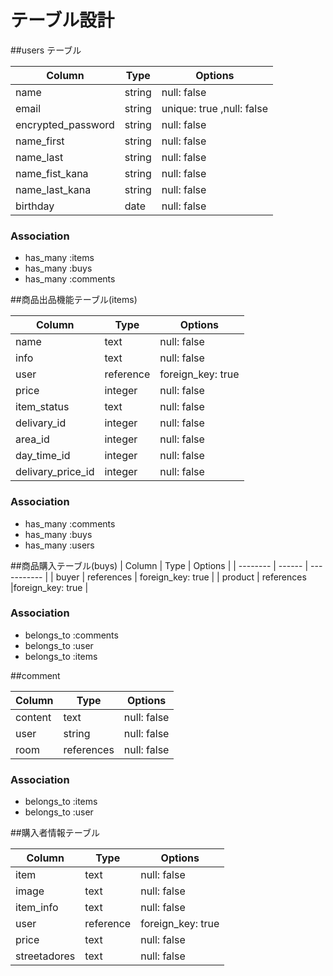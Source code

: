 # テーブル設計


##users テーブル

| Column   | Type   | Options     |
| -------- | ------ | ----------- |
| name     | string | null: false |
| email    | string | unique: true ,null: false|
| encrypted_password| string | null: false |
| name_first| string| null: false |
| name_last | string| null: false |
| name_fist_kana| string | null: false |
| name_last_kana| string | null: false |
| birthday | date   | null: false |
### Association

- has_many :items
- has_many :buys
- has_many :comments



##商品出品機能テーブル(items)

| Column   | Type   | Options     |
| -------- | ------ | ----------- |
| name     | text   | null: false |
| info     | text   |null: false  |
| user | reference | foreign_key: true |
| price    | integer| null: false |
| item_status| text |null: false  |
| delivary_id | integer | null: false |
| area_id     | integer| null: false |
| day_time_id | integer| null: false|
| delivary_price_id | integer | null: false|
### Association

- has_many :comments
- has_many :buys
- has_many :users


##商品購入テーブル(buys)
| Column   | Type   | Options     |
| -------- | ------ | ----------- |
| buyer | references | foreign_key: true |
| product  | references  |foreign_key: true  |

### Association

- belongs_to :comments
- belongs_to :user
- belongs_to :items

##comment

| Column   | Type   | Options     |
| -------- | ------ | ----------- |
| content  | text   | null: false |
| user     | string | null: false |
| room     | references  |null: false  |

### Association

- belongs_to :items
- belongs_to :user

##購入者情報テーブル

| Column   | Type   | Options     |
| -------- | ------ | ----------- |
| item     | text   | null: false |
| image    | text   | null: false |
| item_info| text   |null: false  |
| user     | reference | foreign_key: true |
| price    | text   | null: false |
| streetadores | text   | null: false |